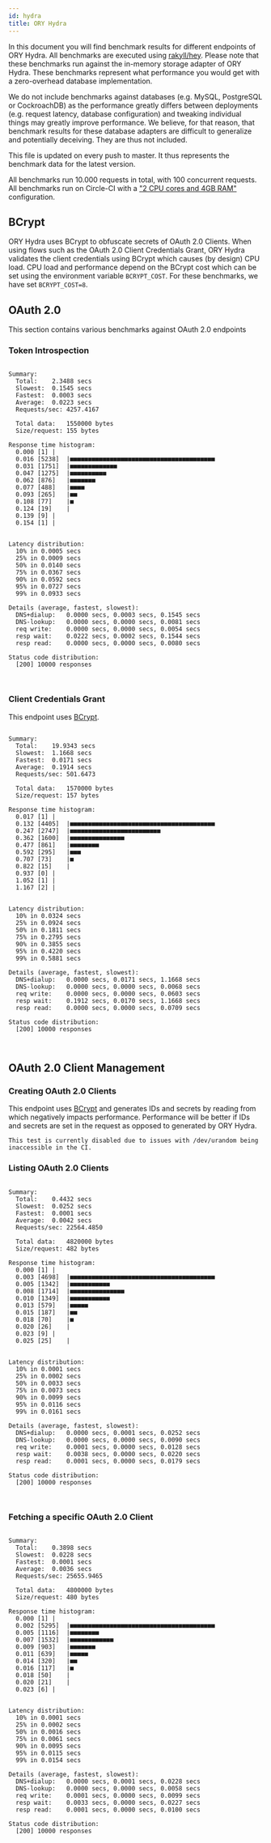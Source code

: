 ```yaml
---
id: hydra
title: ORY Hydra
---
```


In this document you will find benchmark results for different endpoints of ORY Hydra. All benchmarks are executed
using [rakyll/hey](https://github.com/rakyll/hey). Please note that these benchmarks run against the in-memory storage
adapter of ORY Hydra. These benchmarks represent what performance you would get with a zero-overhead database implementation.

We do not include benchmarks against databases (e.g. MySQL, PostgreSQL or CockroachDB) as the performance greatly differs between
deployments (e.g. request latency, database configuration) and tweaking individual things may greatly improve performance.
We believe, for that reason, that benchmark results for these database adapters are difficult to generalize and potentially
deceiving. They are thus not included.

This file is updated on every push to master. It thus represents the benchmark data for the latest version.

All benchmarks run 10.000 requests in total, with 100 concurrent requests. All benchmarks run on Circle-CI with a
["2 CPU cores and 4GB RAM"](https://support.circleci.com/hc/en-us/articles/360000489307-Why-do-my-tests-take-longer-to-run-on-CircleCI-than-locally-)
configuration.

## BCrypt

ORY Hydra uses BCrypt to obfuscate secrets of OAuth 2.0 Clients. When using flows such as the OAuth 2.0 Client Credentials
Grant, ORY Hydra validates the client credentials using BCrypt which causes (by design) CPU load. CPU load and performance
depend on the BCrypt cost which can be set using the environment variable `BCRYPT_COST`. For these benchmarks,
we have set `BCRYPT_COST=8`.

## OAuth 2.0

This section contains various benchmarks against OAuth 2.0 endpoints

### Token Introspection

```

Summary:
  Total:	2.3488 secs
  Slowest:	0.1545 secs
  Fastest:	0.0003 secs
  Average:	0.0223 secs
  Requests/sec:	4257.4167
  
  Total data:	1550000 bytes
  Size/request:	155 bytes

Response time histogram:
  0.000 [1]	|
  0.016 [5238]	|■■■■■■■■■■■■■■■■■■■■■■■■■■■■■■■■■■■■■■■■
  0.031 [1751]	|■■■■■■■■■■■■■
  0.047 [1275]	|■■■■■■■■■■
  0.062 [876]	|■■■■■■■
  0.077 [488]	|■■■■
  0.093 [265]	|■■
  0.108 [77]	|■
  0.124 [19]	|
  0.139 [9]	|
  0.154 [1]	|


Latency distribution:
  10% in 0.0005 secs
  25% in 0.0009 secs
  50% in 0.0140 secs
  75% in 0.0367 secs
  90% in 0.0592 secs
  95% in 0.0727 secs
  99% in 0.0933 secs

Details (average, fastest, slowest):
  DNS+dialup:	0.0000 secs, 0.0003 secs, 0.1545 secs
  DNS-lookup:	0.0000 secs, 0.0000 secs, 0.0081 secs
  req write:	0.0000 secs, 0.0000 secs, 0.0054 secs
  resp wait:	0.0222 secs, 0.0002 secs, 0.1544 secs
  resp read:	0.0000 secs, 0.0000 secs, 0.0080 secs

Status code distribution:
  [200]	10000 responses



```

### Client Credentials Grant

This endpoint uses [BCrypt](#bcrypt).

```

Summary:
  Total:	19.9343 secs
  Slowest:	1.1668 secs
  Fastest:	0.0171 secs
  Average:	0.1914 secs
  Requests/sec:	501.6473
  
  Total data:	1570000 bytes
  Size/request:	157 bytes

Response time histogram:
  0.017 [1]	|
  0.132 [4405]	|■■■■■■■■■■■■■■■■■■■■■■■■■■■■■■■■■■■■■■■■
  0.247 [2747]	|■■■■■■■■■■■■■■■■■■■■■■■■■
  0.362 [1600]	|■■■■■■■■■■■■■■■
  0.477 [861]	|■■■■■■■■
  0.592 [295]	|■■■
  0.707 [73]	|■
  0.822 [15]	|
  0.937 [0]	|
  1.052 [1]	|
  1.167 [2]	|


Latency distribution:
  10% in 0.0324 secs
  25% in 0.0924 secs
  50% in 0.1811 secs
  75% in 0.2795 secs
  90% in 0.3855 secs
  95% in 0.4220 secs
  99% in 0.5881 secs

Details (average, fastest, slowest):
  DNS+dialup:	0.0000 secs, 0.0171 secs, 1.1668 secs
  DNS-lookup:	0.0000 secs, 0.0000 secs, 0.0068 secs
  req write:	0.0000 secs, 0.0000 secs, 0.0603 secs
  resp wait:	0.1912 secs, 0.0170 secs, 1.1668 secs
  resp read:	0.0000 secs, 0.0000 secs, 0.0709 secs

Status code distribution:
  [200]	10000 responses



```

## OAuth 2.0 Client Management

### Creating OAuth 2.0 Clients

This endpoint uses [BCrypt](#bcrypt) and generates IDs and secrets by reading from  which negatively impacts
performance. Performance will be better if IDs and secrets are set in the request as opposed to generated by ORY Hydra.

```
This test is currently disabled due to issues with /dev/urandom being inaccessible in the CI.
```

### Listing OAuth 2.0 Clients

```

Summary:
  Total:	0.4432 secs
  Slowest:	0.0252 secs
  Fastest:	0.0001 secs
  Average:	0.0042 secs
  Requests/sec:	22564.4850
  
  Total data:	4820000 bytes
  Size/request:	482 bytes

Response time histogram:
  0.000 [1]	|
  0.003 [4698]	|■■■■■■■■■■■■■■■■■■■■■■■■■■■■■■■■■■■■■■■■
  0.005 [1342]	|■■■■■■■■■■■
  0.008 [1714]	|■■■■■■■■■■■■■■■
  0.010 [1349]	|■■■■■■■■■■■
  0.013 [579]	|■■■■■
  0.015 [187]	|■■
  0.018 [70]	|■
  0.020 [26]	|
  0.023 [9]	|
  0.025 [25]	|


Latency distribution:
  10% in 0.0001 secs
  25% in 0.0002 secs
  50% in 0.0033 secs
  75% in 0.0073 secs
  90% in 0.0099 secs
  95% in 0.0116 secs
  99% in 0.0161 secs

Details (average, fastest, slowest):
  DNS+dialup:	0.0000 secs, 0.0001 secs, 0.0252 secs
  DNS-lookup:	0.0000 secs, 0.0000 secs, 0.0090 secs
  req write:	0.0001 secs, 0.0000 secs, 0.0128 secs
  resp wait:	0.0038 secs, 0.0000 secs, 0.0220 secs
  resp read:	0.0001 secs, 0.0000 secs, 0.0179 secs

Status code distribution:
  [200]	10000 responses



```

### Fetching a specific OAuth 2.0 Client

```

Summary:
  Total:	0.3898 secs
  Slowest:	0.0228 secs
  Fastest:	0.0001 secs
  Average:	0.0036 secs
  Requests/sec:	25655.9465
  
  Total data:	4800000 bytes
  Size/request:	480 bytes

Response time histogram:
  0.000 [1]	|
  0.002 [5295]	|■■■■■■■■■■■■■■■■■■■■■■■■■■■■■■■■■■■■■■■■
  0.005 [1116]	|■■■■■■■■
  0.007 [1532]	|■■■■■■■■■■■■
  0.009 [903]	|■■■■■■■
  0.011 [639]	|■■■■■
  0.014 [320]	|■■
  0.016 [117]	|■
  0.018 [50]	|
  0.020 [21]	|
  0.023 [6]	|


Latency distribution:
  10% in 0.0001 secs
  25% in 0.0002 secs
  50% in 0.0016 secs
  75% in 0.0061 secs
  90% in 0.0095 secs
  95% in 0.0115 secs
  99% in 0.0154 secs

Details (average, fastest, slowest):
  DNS+dialup:	0.0000 secs, 0.0001 secs, 0.0228 secs
  DNS-lookup:	0.0000 secs, 0.0000 secs, 0.0058 secs
  req write:	0.0001 secs, 0.0000 secs, 0.0099 secs
  resp wait:	0.0033 secs, 0.0000 secs, 0.0227 secs
  resp read:	0.0001 secs, 0.0000 secs, 0.0100 secs

Status code distribution:
  [200]	10000 responses



```
